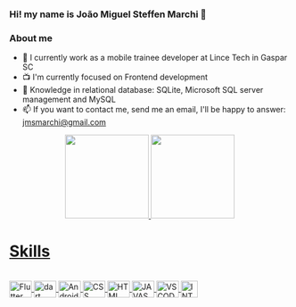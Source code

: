 ### Hi! my name is João Miguel Steffen Marchi 👋

### About me


- 🔭 I currently work as a mobile trainee developer at Lince Tech in Gaspar SC
- 📺 I'm currently focused on Frontend development
- 🎲 Knowledge in relational database: SQLite, Microsoft SQL server management and MySQL
- 📫 If you want to contact me, send me an email, I'll be happy to answer: jmsmarchi@gmail.com </br>



<div align="center">
  <a href="https://github.com/joaomiguelmarchi">
  <img height="150em" src="https://github-readme-stats.vercel.app/api?username=joaomiguelmarchi&show_icons=true&theme=synthwave&include_all_commits=true&count_private=true&border_radius=0px"
       />
  <img height="150em" src="https://github-readme-stats.vercel.app/api/top-langs/?username=joaomiguelmarchi&layout=compact&langs_count=7&theme=synthwave&border_radius=0px"/>
</div>
  
  <h1>Skills</h1>
  <div style="display: inline_block"><br>
  <img align="center" alt="Flutter" height="30" width="40" src="https://cdn.jsdelivr.net/gh/devicons/devicon/icons/flutter/flutter-original.svg" /> 
  <img align="center" alt="dart" height="30" width="40" src="https://cdn.jsdelivr.net/gh/devicons/devicon/icons/dart/dart-original.svg" /> 
  <img align="center" alt="AndroidStudio" height="30" width="40" src="https://cdn.jsdelivr.net/gh/devicons/devicon/icons/androidstudio/androidstudio-original.svg" /> 
  <img align="center" alt="CSS" height="30" width="40" src="https://cdn.jsdelivr.net/gh/devicons/devicon/icons/css3/css3-plain.svg" />
  <img align="center" alt="HTML" height="30" width="40" src="https://cdn.jsdelivr.net/gh/devicons/devicon/icons/html5/html5-plain.svg" />
  <img align="center" alt="JAVASCRIPT" height="30" width="40" src="https://cdn.jsdelivr.net/gh/devicons/devicon/icons/javascript/javascript-original.svg" />
  <img align="center" alt="VSCODE" height="30" width="40" src="https://cdn.jsdelivr.net/gh/devicons/devicon/icons/vscode/vscode-original.svg" />
  <img align="center" alt="INTELLIJ" height="30" src="https://img.icons8.com/fluency/96/null/intellij-idea.png"/>
          
  </div>
